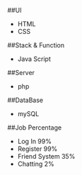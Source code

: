##UI
 - HTML
 - CSS

##Stack & Function
 - Java Script

##Server
- php

##DataBase
- mySQL

##Job Percentage
- Log In 99%
- Register 99%
- Friend System 35%
- Chatting 2%